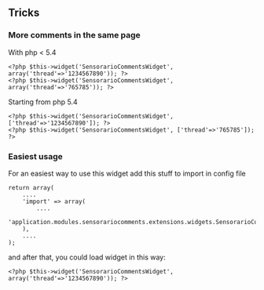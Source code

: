 ## Tricks

### More comments in the same page

With php < 5.4

    <?php $this->widget('SensorarioCommentsWidget', array('thread'=>'1234567890')); ?>
    <?php $this->widget('SensorarioCommentsWidget', array('thread'=>'765785')); ?>

Starting from php 5.4

    <?php $this->widget('SensorarioCommentsWidget', ['thread'=>'1234567890']); ?>
    <?php $this->widget('SensorarioCommentsWidget', ['thread'=>'765785']); ?>

### Easiest usage

For an easiest way to use this widget add this stuff to import in config file

    return array(
        ....
        'import' => array(
            ....
            'application.modules.sensorariocomments.extensions.widgets.SensorarioCommentsWidget'
        ),
        ....
    );

and after that, you could load widget in this way:

    <?php $this->widget('SensorarioCommentsWidget', array('thread'=>'1234567890')); ?>